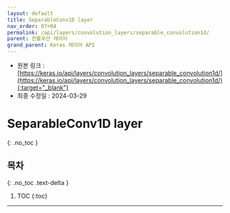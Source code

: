 ```yaml
---
layout: default
title: SeparableConv1D layer
nav_order: 07+04
permalink: /api/layers/convolution_layers/separable_convolution1d/
parent: 컨볼루션 레이어
grand_parent: Keras 레이어 API
---
```


* 원본 링크 : [https://keras.io/api/layers/convolution_layers/separable_convolution1d/](https://keras.io/api/layers/convolution_layers/separable_convolution1d/){:target="_blank"}
* 최종 수정일 : 2024-03-29

# SeparableConv1D layer
{: .no_toc }

## 목차
{: .no_toc .text-delta }

1. TOC
{:toc}

---
